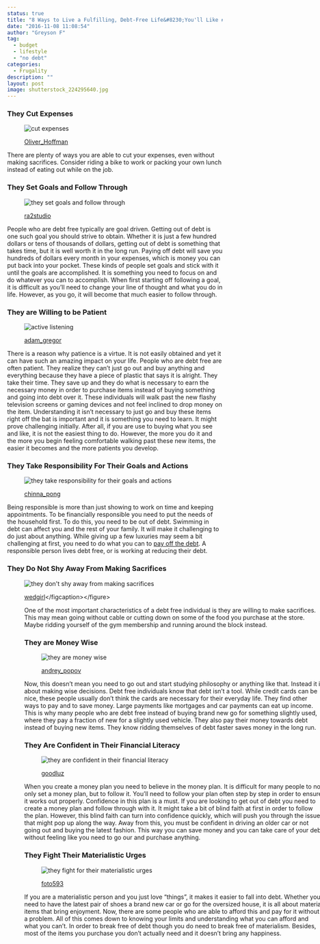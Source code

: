 ```yaml
---
status: true
title: "8 Ways to Live a Fulfilling, Debt-Free Life&#8230;You'll Like #6"
date: "2016-11-08 11:08:54"
author: "Greyson F"
tag:
  - budget
  - lifestyle
  - "no debt"
categories:
  - Frugality
description: ""
layout: post
image: shutterstock_224295640.jpg
---
```


### They Cut Expenses

<figure aria-describedby="caption-attachment-4303" class="wp-caption alignnone" id="attachment_4303" style="width: 700px">

![cut expenses](/posts/shutterstock_77378869.jpg)<figcaption class="wp-caption-text" id="caption-attachment-4303">[Oliver_Hoffman](https://www.shutterstock.com/pic-77378869/stock-photo-hand-with-scissors-cutting-into-label-signed-expenses.html)</figcaption></figure>

There are plenty of ways you are able to cut your expenses, even without making sacrifices. Consider riding a bike to work or packing your own lunch instead of eating out while on the job.

### They Set Goals and Follow Through

<figure aria-describedby="caption-attachment-4304" class="wp-caption alignnone" id="attachment_4304" style="width: 700px">

![they set goals and follow through](/posts/shutterstock_308851766.jpg)<figcaption class="wp-caption-text" id="caption-attachment-4304">[ra2studio](https://www.shutterstock.com/pic-308851766/stock-photo-business-woman-on-road-heading-toward-a-dollar-sign-concept.html)</figcaption></figure>

People who are debt free typically are goal driven. Getting out of debt is one such goal you should strive to obtain. Whether it is just a few hundred dollars or tens of thousands of dollars, getting out of debt is something that takes time, but it is well worth it in the long run. Paying off debt will save you hundreds of dollars every month in your expenses, which is money you can put back into your pocket. These kinds of people set goals and stick with it until the goals are accomplished. It is something you need to focus on and do whatever you can to accomplish. When first starting off following a goal, it is difficult as you’ll need to change your line of thought and what you do in life. However, as you go, it will become that much easier to follow through.

### They are Willing to be Patient

<figure aria-describedby="caption-attachment-4264" class="wp-caption alignnone" id="attachment_4264" style="width: 700px">

![active listening](/posts/shutterstock_300058016.jpg)<figcaption class="wp-caption-text" id="caption-attachment-4264">[adam_gregor](https://www.shutterstock.com/pic-300058016/stock-photo-two-men-talking.html)</figcaption></figure>

There is a reason why patience is a virtue. It is not easily obtained and yet it can have such an amazing impact on your life. People who are debt free are often patient. They realize they can’t just go out and buy anything and everything because they have a piece of plastic that says it is alright. They take their time. They save up and they do what is necessary to earn the necessary money in order to purchase items instead of buying something and going into debt over it. These individuals will walk past the new flashy television screens or gaming devices and not feel inclined to drop money on the item. Understanding it isn’t necessary to just go and buy these items right off the bat is important and it is something you need to learn. It might prove challenging initially. After all, if you are use to buying what you see and like, it is not the easiest thing to do. However, the more you do it and the more you begin feeling comfortable walking past these new items, the easier it becomes and the more patients you develop.

### They Take Responsibility For Their Goals and Actions

<figure aria-describedby="caption-attachment-4306" class="wp-caption alignnone" id="attachment_4306" style="width: 700px">

![they take responsibility for their goals and actions](/posts/shutterstock_359437478.jpg)<figcaption class="wp-caption-text" id="caption-attachment-4306">[chinna_pong](https://www.shutterstock.com/pic-359437478/stock-photo-human-hands-planting-perfect-growing-stem-tree-blur-natural-background-greenery-leaf-arbor-reforestation-sustainable-bio-eco-forest-saving-environment-harmony-ecosystem-conservation-csr-e.html)</figcaption></figure>

Being responsible is more than just showing to work on time and keeping appointments. To be financially responsible you need to put the needs of the household first. To do this, you need to be out of debt. Swimming in debt can affect you and the rest of your family. It will make it challenging to do just about anything. While giving up a few luxuries may seem a bit challenging at first, you need to do what you can to [pay off the debt](https://www.marketwatch.com/story/10-characteristics-of-debt-free-people-2014-02-05). A responsible person lives debt free, or is working at reducing their debt.

### They Do Not Shy Away From Making Sacrifices

<figure aria-describedby="caption-attachment-4307" class="wp-caption alignnone" id="attachment_4307" style="width: 700px">

![they don't shy away from making sacrifices](/posts/shutterstock_396376126.jpg)<figcaption class="wp-caption-text" id="caption-attachment-4307">[wedgirl](https://www.shutterstock.com/pic-396376126/stock-photo-save-money.html?)</figcaption></figure>

One of the most important characteristics of a debt free individual is they are willing to make sacrifices. This may mean going without cable or cutting down on some of the food you purchase at the store. Maybe ridding yourself of the gym membership and running around the block instead.

### They are Money Wise

<figure aria-describedby="caption-attachment-4308" class="wp-caption alignnone" id="attachment_4308" style="width: 700px">

![they are money wise](/posts/shutterstock_224295640.jpg)<figcaption class="wp-caption-text" id="caption-attachment-4308">[andrey_popov](https://www.shutterstock.com/pic-224295640/stock-photo-piggybank-looking-at-calculator-isolated-on-white.html)

</figcaption></figure>

Now, this doesn’t mean you need to go out and start studying philosophy or anything like that. Instead it is about making wise decisions. Debt free individuals know that debt isn’t a tool. While credit cards can be nice, these people usually don’t think the cards are necessary for their everyday life. They find other ways to pay and to save money. Large payments like mortgages and car payments can eat up income. This is why many people who are debt free instead of buying brand new go for something slightly used, where they pay a fraction of new for a slightly used vehicle. They also pay their money towards debt instead of buying new items. They know ridding themselves of debt faster saves money in the long run.

### They Are Confident in Their Financial Literacy

<figure aria-describedby="caption-attachment-4309" class="wp-caption alignnone" id="attachment_4309" style="width: 700px">

![they are confident in their financial literacy](/posts/shutterstock_127979189.jpg)<figcaption class="wp-caption-text" id="caption-attachment-4309">[goodluz](https://www.shutterstock.com/pic-127979189/stock-photo-business-team-working-on-sales-results.html)

</figcaption></figure>

When you create a money plan you need to believe in the money plan. It is difficult for many people to not only set a money plan, but to follow it. You’ll need to follow your plan often step by step in order to ensure it works out properly. Confidence in this plan is a must. If you are looking to get out of debt you need to create a money plan and follow through with it. It might take a bit of blind faith at first in order to follow the plan. However, this blind faith can turn into confidence quickly, which will push you through the issues that might pop up along the way. Away from this, you must be confident in driving an older car or not going out and buying the latest fashion. This way you can save money and you can take care of your debt without feeling like you need to go our and purchase anything.

### They Fight Their Materialistic Urges

<figure aria-describedby="caption-attachment-4310" class="wp-caption alignnone" id="attachment_4310" style="width: 700px">

![they fight for their materialistic urges](/posts/shutterstock_320454647.jpg)<figcaption class="wp-caption-text" id="caption-attachment-4310">[foto593](https://www.shutterstock.com/pic-320454647/stock-photo-picturesque-natural-forest-landscape-in-kristianstad-sweden.html)</figcaption></figure>

If you are a materialistic person and you just love “things”, it makes it easier to fall into debt. Whether you need to have the latest pair of shoes a brand new car or go for the oversized house, it is all about material items that bring enjoyment. Now, there are some people who are able to afford this and pay for it without a problem. All of this comes down to knowing your limits and understanding what you can afford and what you can’t. In order to break free of debt though you do need to break free of materialism. Besides, most of the items you purchase you don’t actually need and it doesn’t bring any happiness.
